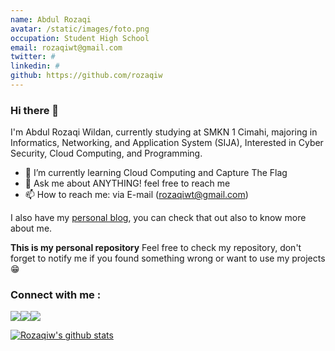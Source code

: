 ```yaml
---
name: Abdul Rozaqi
avatar: /static/images/foto.png
occupation: Student High School
email: rozaqiwt@gmail.com
twitter: #
linkedin: #
github: https://github.com/rozaqiw	
---
```


### Hi there 👋

I'm Abdul Rozaqi Wildan, currently studying at SMKN 1 Cimahi, majoring in Informatics, Networking, and Application System (SIJA), Interested in Cyber Security, Cloud Computing, and Programming.

- 🌱 I’m currently learning Cloud Computing and Capture The Flag
- 💬 Ask me about ANYTHING! feel free to reach me
- 📫 How to reach me: via E-mail (rozaqiwt@gmail.com)

I also have my [personal blog](https://rozaqi.medium.com/), you can check that out also to know more about me.

**This is my personal repository**
Feel free to check my repository, don't forget to notify me if you found something wrong or want to use my projects :grin:

### Connect with me : 
[![](https://img.shields.io/badge/Medium-12100E?style=for-the-badge&logo=medium&logoColor=white)](https://medium.com/@rozaqi)[![](https://img.shields.io/badge/LinkedIn-0077B5?style=for-the-badge&logo=linkedin&logoColor=white)](https://www.linkedin.com/in/abdul-rozaqi-wildan-3196211a6/)[![](https://img.shields.io/badge/Portfolio-%23000000.svg?style=for-the-badge&logo=firefox&logoColor=#FF7139)](https://rozaqi.co/)

[![Rozaqiw's github stats](https://github-readme-stats.vercel.app/api?username=rozaqiw&show_icons=true&hide=issues&bg_color=0D1117&text_color=c9d1d9&icon_color=ff3860&title_color=7957d5&hide_border=true&count_private=true)](https://github.com/anuraghazra/github-readme-stats)

